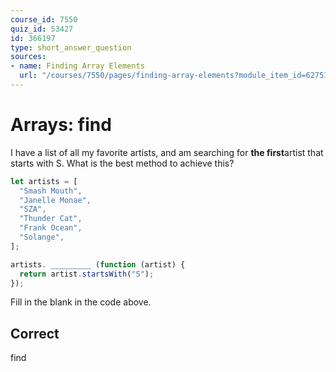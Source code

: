 ```yaml
---
course_id: 7550
quiz_id: 53427
id: 366197
type: short_answer_question
sources:
- name: Finding Array Elements
  url: "/courses/7550/pages/finding-array-elements?module_item_id=627510"
---
```


# Arrays: find

I have a list of all my favorite artists, and am searching for **the
first**artist that starts with S. What is the best method to achieve this?

```javascript
let artists = [
  "Smash Mouth",
  "Janelle Monae",
  "SZA",
  "Thunder Cat",
  "Frank Ocean",
  "Solange",
];

artists. _________ (function (artist) {
  return artist.startsWith("S");
});
```

Fill in the blank in the code above.

## Correct

find
